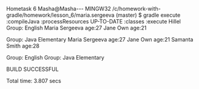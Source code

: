 Hometask 6
Masha@Masha--- MINGW32 /c/homework-with-gradle/homework/lesson_6/maria.sergeeva (master)
$ gradle execute
:compileJava
:processResources UP-TO-DATE
:classes
:execute
Hillel
Group: English
 Maria Sergeeva age:27
 Jane Own age:21

Group: Java Elementary
 Maria Sergeeva age:27
 Jane Own age:21
 Samanta Smith age:28

Group: English
Group: Java Elementary


BUILD SUCCESSFUL

Total time: 3.807 secs

